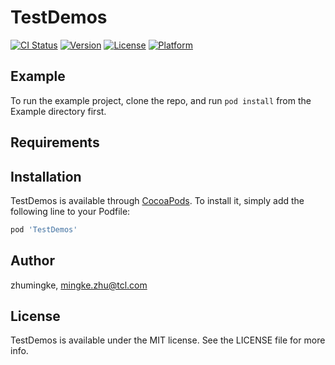 # TestDemos

[![CI Status](https://img.shields.io/travis/zhumingke/TestDemos.svg?style=flat)](https://travis-ci.org/zhumingke/TestDemos)
[![Version](https://img.shields.io/cocoapods/v/TestDemos.svg?style=flat)](https://cocoapods.org/pods/TestDemos)
[![License](https://img.shields.io/cocoapods/l/TestDemos.svg?style=flat)](https://cocoapods.org/pods/TestDemos)
[![Platform](https://img.shields.io/cocoapods/p/TestDemos.svg?style=flat)](https://cocoapods.org/pods/TestDemos)

## Example

To run the example project, clone the repo, and run `pod install` from the Example directory first.

## Requirements

## Installation

TestDemos is available through [CocoaPods](https://cocoapods.org). To install
it, simply add the following line to your Podfile:

```ruby
pod 'TestDemos'
```

## Author

zhumingke, mingke.zhu@tcl.com

## License

TestDemos is available under the MIT license. See the LICENSE file for more info.
